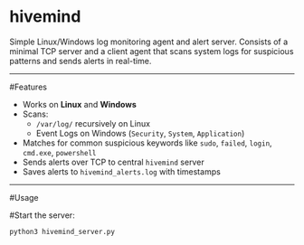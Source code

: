 # hivemind


 Simple Linux/Windows log monitoring agent and alert server. 
 Consists of a minimal TCP server and a client agent that scans system logs for suspicious patterns and sends alerts in real-time.

---

#Features

- Works on **Linux** and **Windows**
- Scans:
  - `/var/log/` recursively on Linux
  - Event Logs on Windows (`Security`, `System`, `Application`)
- Matches for common suspicious keywords like `sudo`, `failed`, `login`, `cmd.exe`, `powershell`
- Sends alerts over TCP to central `hivemind` server
- Saves alerts to `hivemind_alerts.log` with timestamps

---

#Usage

#Start the server:
```bash
python3 hivemind_server.py
